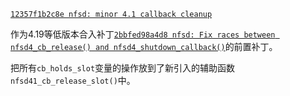 [`12357f1b2c8e nfsd: minor 4.1 callback cleanup`](https://lore.kernel.org/all/20191108175228.GB758@fieldses.org/)

作为4.19等低版本合入补丁[`2bbfed98a4d8 nfsd: Fix races between nfsd4_cb_release() and nfsd4_shutdown_callback()`](https://chenxiaosong.com/courses/nfs/patches/nfsd-Fix-races-between-nfsd4_cb_release-and-nfsd4_sh.html)的前置补丁。

把所有`cb_holds_slot`变量的操作放到了新引入的辅助函数`nfsd41_cb_release_slot()`中。